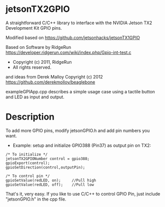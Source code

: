 # jetsonTX2GPIO
A straightforward C/C++ library to interface with the NVIDIA Jetson TX2 Development Kit GPIO pins.

Modified based on https://github.com/jetsonhacks/jetsonTX1GPIO


Based on Software by RidgeRun
https://developer.ridgerun.com/wiki/index.php/Gpio-int-test.c
 * Copyright (c) 2011, RidgeRun
 * All rights reserved.

and ideas from Derek Malloy Copyright (c) 2012
https://github.com/derekmolloy/beaglebone

exampleGPIApp.cpp describes a simple usage case using a tactile button and LED as input and output.


# Description
To add more GPIO pins, modify jetsonGPIO.h and add pin numbers you want.

* Example: 
setup and initialize GPIO388 (Pin37) as output pin on TX2:
```
/* To initialize */
jetsonTX2GPIONumber control = gpio388; 
gpioExport(control);
gpioSetDirection(control,outputPin);

/* To control pin */
gpioSetValue(redLED, on);     //Pull high
gpioSetValue(redLED, off);    //Pull low
```

That's it, very easy. If you like to use C/C++ to control GPIO Pin, just include "jetsonGPIO.h" in the cpp file.

